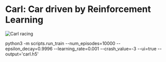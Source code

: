 # Carl: Car driven by Reinforcement Learning

![Carl racing](https://media.giphy.com/media/2wTai7sM3kOm8vXkaQ/giphy.gif)

python3 -m scripts.run_train --num_episodes=10000 --epsilon_decay=0.9996 --learning_rate=0.001 --crash_value=-3 --ui=true --output='carl.h5'
